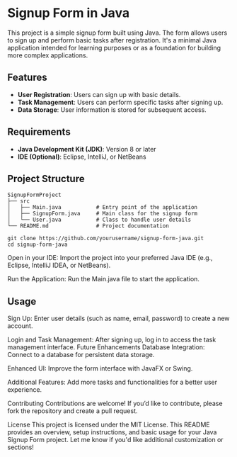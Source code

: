 # Signup Form in Java
This project is a simple signup form built using Java. The form allows users to sign up and perform basic tasks after registration. It's a minimal Java application intended for learning purposes or as a foundation for building more complex applications.
## Features
- **User Registration**: Users can sign up with basic details.
- **Task Management**: Users can perform specific tasks after signing up.
- **Data Storage**: User information is stored for subsequent access.
## Requirements
- **Java Development Kit (JDK)**: Version 8 or later
- **IDE (Optional)**: Eclipse, IntelliJ, or NetBeans
## Project Structure
```plaintext
SignupFormProject
├── src
│   ├── Main.java           # Entry point of the application
│   ├── SignupForm.java     # Main class for the signup form
│   └── User.java           # Class to handle user details
└── README.md               # Project documentation

git clone https://github.com/yourusername/signup-form-java.git
cd signup-form-java
```
Open in your IDE: Import the project into your preferred Java IDE (e.g., Eclipse, IntelliJ IDEA, or NetBeans).

Run the Application: Run the Main.java file to start the application.
## Usage
Sign Up: Enter user details (such as name, email, password) to create a new account.

Login and Task Management: After signing up, log in to access the task management interface.
Future Enhancements
Database Integration: Connect to a database for persistent data storage.

Enhanced UI: Improve the form interface with JavaFX or Swing.

Additional Features: Add more tasks and functionalities for a better user experience.

Contributing Contributions are welcome! If you’d like to contribute, please fork the repository and create a pull request.

License This project is licensed under the MIT License.
This README provides an overview, setup instructions, and basic usage for your Java Signup Form project. Let me know if you'd like additional customization or sections!
